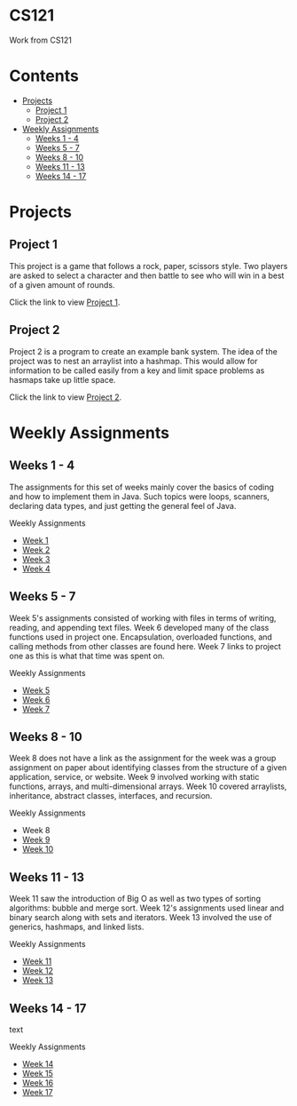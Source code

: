 #  CS121
Work from CS121
# Contents
- [Projects](#projects)
  - [Project 1](#project-1)
  - [Project 2](#project-2)
- [Weekly Assignments](#weekly)
  - [Weeks 1 - 4](#w1-4)
  - [Weeks 5 - 7](#w5-7)
  - [Weeks 8 - 10](#w8-10)
  - [Weeks 11 - 13](#w11-13)
  - [Weeks 14 - 17](#w14-17)

# <a name="projects"></a>Projects
## <a name="project-1"></a>Project 1

This project is a game that follows a rock, paper, scissors style. Two players are asked to select a character and then battle to see who will win in a best of a given amount of rounds.   
     
Click the link to view [Project 1](https://github.com/CRoach02/CS121/tree/CS121/src/projectOne).

## <a name="project-2"></a>Project 2
Project 2 is a program to create an example bank system. The idea of the project was to nest an arraylist into a hashmap. This would allow for information to be called easily from a key and limit space problems as hasmaps take up little space.   
      
Click the link to view [Project 2](https://github.com/CRoach02/CS121/tree/CS121/src/projectTwo).
# <a name="weekly"></a>Weekly Assignments
## <a name="w1-4"></a>Weeks 1 - 4
The assignments for this set of weeks mainly cover the basics of coding and how to implement them in Java. Such topics were loops, scanners, declaring data types, and just getting the general feel of Java. 

Weekly Assignments
- [Week 1](https://github.com/CRoach02/CS121/tree/CS121/src/weekOne)
- [Week 2](https://github.com/CRoach02/CS121/tree/CS121/src/weekTwo)
- [Week 3](https://github.com/CRoach02/CS121/tree/CS121/src/weekThree)
- [Week 4](https://github.com/CRoach02/CS121/tree/CS121/src/weekFour)
## <a name="w5-7"></a>Weeks 5 - 7
Week 5's assignments consisted of working with files in terms of writing, reading, and appending text files. Week 6 developed many of the class functions used in project one. Encapsulation, overloaded functions, and calling methods from other classes are found here. Week 7 links to project one as this is what that time was spent on. 
     
Weekly Assignments
- [Week 5](https://github.com/CRoach02/CS121/tree/CS121/src/weekFive)
- [Week 6](https://github.com/CRoach02/CS121/tree/CS121/src/weekSix)
- [Week 7](https://github.com/CRoach02/CS121/tree/CS121/src/projectOne)
## <a name="w8-10"></a>Weeks 8 - 10
Week 8 does not have a link as the assignment for the week was a group assignment on paper about identifying classes from the structure of a given application, service, or website. Week 9 involved working with static functions, arrays, and multi-dimensional arrays. Week 10 covered arraylists, inheritance, abstract classes, interfaces, and recursion. 
     
Weekly Assignments
- Week 8
- [Week 9](https://github.com/CRoach02/CS121/tree/CS121/src/weekNine)
- [Week 10](https://github.com/CRoach02/CS121/tree/CS121/src/weekTen)
## <a name="w11-13"></a>Weeks 11 - 13
Week 11 saw the introduction of Big O as well as two types of sorting algorithms: bubble and merge sort. Week 12's assignments used linear and binary search along with sets and iterators. Week 13 involved the use of generics, hashmaps, and linked lists.
     
Weekly Assignments
- [Week 11](https://github.com/CRoach02/CS121/tree/CS121/src/weekEleven)
- [Week 12](https://github.com/CRoach02/CS121/tree/CS121/src/weekTwelve)
- [Week 13](https://github.com/CRoach02/CS121/tree/CS121/src/weekThirteen)
## <a name="w14-17"></a>Weeks 14 - 17
text
     
Weekly Assignments
- [Week 14](https://github.com/CRoach02/CS121/tree/CS121/src/weekFourteen)
- [Week 15](https://github.com/CRoach02/CS121/tree/CS121/src/weekFifteen)
- [Week 16](https://github.com/CRoach02/CS121/tree/CS121/src/weekSixteen)
- [Week 17](https://github.com/CRoach02/CS121/tree/CS121/src/weekSeventeen)





